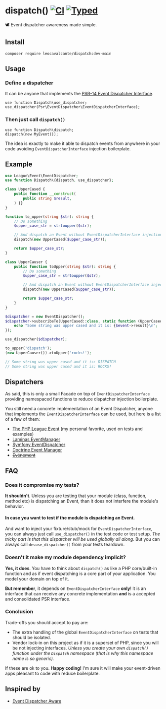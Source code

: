 # dispatch() [![CI](https://github.com/leocavalcante/dispatch/workflows/CI/badge.svg)](https://github.com/leocavalcante/dispatch/actions) [![Typed](https://shepherd.dev/github/leocavalcante/dispatch/coverage.svg)](https://shepherd.dev/github/leocavalcante/dispatch)

🕊️ Event dispatcher awareness made simple.

## Install

```shell
composer require leocavalcante/dispatch:dev-main
```

## Usage

### Define a dispatcher

It can be anyone that implements the [PSR-14 Event Dispatcher Interface](https://www.php-fig.org/psr/psr-14/).

```shell
use function Dispatch\use_dispatcher;
use_dispatcher(Psr\EventDispatcher\EventDispatcherInterface);
```

### Then just call `dispatch()`

```shell
use function Dispatch\dispatch;
dispatch(new MyEvent());
```

The idea is exactly to make it able to dispatch events from anywhere in your code avoiding `EventDispatcherInterface` injection boilerplate.

## Example

```php
use League\Event\EventDispatcher;
use function Dispatch\{dispatch, use_dispatcher};

class UpperCased {
    public function __construct(
        public string $result,
    ) {}
}

function to_upper(string $str): string {
    // Do something
    $upper_case_str = strtoupper($str);

    // And dispatch an Event without EventDispatcherInterface injection boilerplate
    dispatch(new UpperCased($upper_case_str));

    return $upper_case_str;
}

class UpperCauser {
    public function toUpper(string $str): string {
        // Do something
        $upper_case_str = strtoupper($str);

        // And dispatch an Event without EventDispatcherInterface injection boilerplate
        dispatch(new UpperCased($upper_case_str));

        return $upper_case_str;
    }
}

$dispatcher = new EventDispatcher();
$dispatcher->subscribeTo(UpperCased::class, static function (UpperCased $event): void {
    echo "Some string was upper cased and it is: {$event->result}\n";
});

use_dispatcher($dispatcher);

to_upper('dispatch');
(new UpperCauser())->toUpper('rocks!');

// Some string was upper cased and it is: DISPATCH
// Some string was upper cased and it is: ROCKS!
```

## Dispatchers

As said, this is only a small Facade on top of `EventDispatcherInterface` providing namespaced functions to reduce dispatcher injection boilerplate.

You still need a concrete implementation of an Event Dispatcher, anyone that implements the `EventDispatcherInterface` can be used, but here is a list of a few of them:

- [The PHP League Event](https://event.thephpleague.com/) (my personal favorite, used on tests and examples)
- [Laminas EventManager](https://docs.laminas.dev/laminas-eventmanager/)
- [Symfony EventDispatcher](https://symfony.com/doc/current/components/event_dispatcher.html)
- [Doctrine Event Manager](https://www.doctrine-project.org/projects/event-manager.html)
- ~~[Événement](https://github.com/igorw/evenement/issues/73)~~

## FAQ

### Does it compromise my tests?

**It shouldn't**. Unless you are testing that your module (class, function, method etc) is dispatching an Event, than it does not interfere the module's behavior.

#### In case you want to test if the module is dispatching an Event.

And want to inject your fixture/stub/mock for `EventDispatcherInterface`, you can always just call `use_dispatcher()` in the test code or test setup.
*The tricky part is that this dispatcher will be used globally all along.*
But you can always call `desuse_dispatcher()` from your tests teardown.

### Doesn't it make my module dependency implicit?

**Yes, it does**. You have to think about `dispatch()` as like a PHP core/built-in function and as if event dispatching is a core part of your application. You model your domain on top of it.

**But remember**, it depends on `EventDispatcherInterface` **only**! It is an interface that can receive any concrete implementation **and** is a accepted and consolidated PSR interface.

### Conclusion

Trade-offs you should accept to pay are:

- The extra handling of the global `EventDispatcherInterface` on tests that should be isolated.
- Vendor lock-in on this project as if it is a superset of PHP, since you will be not injecting interfaces.
*Unless you create your own `dispatch()` function under the `Dispatch` namespace (that is why this namespace name is so generic).*

If these are ok to you. **Happy coding!** I'm sure it will make your event-driven apps pleasant to code with reduce boilerplate.

## Inspired by

- [Event Dispatcher Aware](https://event.thephpleague.com/3.0/extra-utilities/event-dispatcher-aware/)
